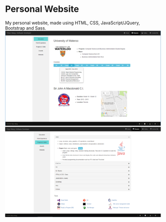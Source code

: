 # Personal Website
My personal website, made using HTML, CSS, JavaScript/JQuery, Bootstrap and Sass.
![Alt text](/src/Education_screenshot.png?raw=true "test")
![Alt text](/src/Project_screenshot.png?raw=true "test")
